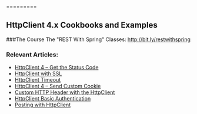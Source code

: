 =========
## HttpClient 4.x Cookbooks and Examples

###The Course
The "REST With Spring" Classes: http://bit.ly/restwithspring


### Relevant Articles: 

- [HttpClient 4 – Get the Status Code](http://www.baeldung.com/httpclient-status-code)
- [HttpClient with SSL](http://www.baeldung.com/httpclient-ssl)
- [HttpClient Timeout](http://www.baeldung.com/httpclient-timeout)
- [HttpClient 4 – Send Custom Cookie](http://www.baeldung.com/httpclient-4-cookies)
- [Custom HTTP Header with the HttpClient](http://www.baeldung.com/httpclient-custom-http-header)
- [HttpClient Basic Authentication](http://www.baeldung.com/httpclient-4-basic-authentication)
- [Posting with HttpClient](https://www.baeldung.com/httpclient-post-http-request)
